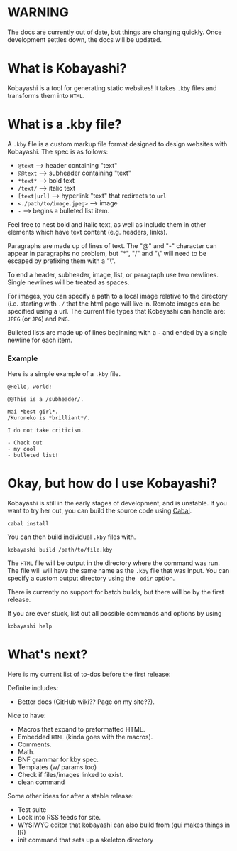# WARNING
The docs are currently out of date, but things are changing quickly. Once development settles down, 
the docs will be updated.

# What is Kobayashi?

Kobayashi is a tool for generating static websites! It takes `.kby` files and transforms them into `HTML`.

# What is a .kby file?

A `.kby` file is a custom markup file format designed to design websites with Kobayashi. The spec is as follows:
* `@text` --> header containing "text"
* `@@text` --> subheader containing "text"
* `*text*` --> bold text
* `/text/` --> italic text
* `[text|url]` --> hyperlink "text" that redirects to `url`
* `<./path/to/image.jpeg>` --> image
* `-` --> begins a bulleted list item.

Feel free to nest bold and italic text, as well as include them in other elements which have text content (e.g. headers, links).

Paragraphs are made up of lines of text. The "@" and "-" character
can appear in paragraphs no problem, but "\*", "/" and "\\" will need to be escaped by prefixing them with a "\\".

To end a header, subheader, image, list, or paragraph use two newlines. Single newlines will be
treated as spaces.

For images, you can specify a path to a local image relative to the directory (i.e. starting with `./` that the html page will live in.
Remote images can be specified using a url. The current file types that Kobayashi can handle are: `JPEG` (or `JPG`) and `PNG`.

Bulleted lists are made up of lines beginning with a `-` and ended by a single newline for each item.

### Example
Here is a simple example of a `.kby` file.

```
@Hello, world!

@@This is a /subheader/.

Mai *best girl*.
/Kuroneko is *brilliant*/.

I do not take criticism.

- Check out
- my cool
- bulleted list!
```

# Okay, but how do I use Kobayashi?
Kobayashi is still in the early stages of development, and is unstable. If you want to try her out, you can build the
source code using [Cabal](https://www.haskell.org/cabal/).

```
cabal install
```

You can then build individual `.kby` files with. 

```
kobayashi build /path/to/file.kby
```

The `HTML` file will be output in the directory where the command was run. The file will will have the same name 
as the `.kby` file that was input. You can specify a custom output directory using the `-odir` option.

There is currently no support for batch builds, but there will be by the first release.

If you are ever stuck, list out all possible commands and options by using 

```
kobayashi help
```

# What's next?

Here is my current list of to-dos before the first release:

Definite includes:
* Better docs (GitHub wiki?? Page on my site??).

Nice to have:
* Macros that expand to preformatted HTML.
* Embedded `HTML` (kinda goes with the macros).
* Comments.
* Math.
* BNF grammar for kby spec.
* Templates (w/ params too)
* Check if files/images linked to exist.
* clean command

Some other ideas for after a stable release:
* Test suite
* Look into RSS feeds for site.
* WYSIWYG editor that kobayashi can also build from (gui makes things in IR)
* init command that sets up a skeleton directory
